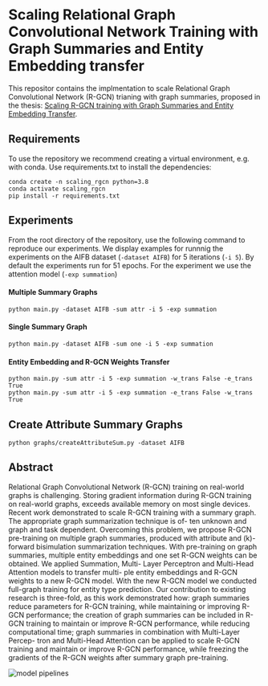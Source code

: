 # Scaling Relational Graph Convolutional Network Training with Graph Summaries and Entity Embedding transfer

This repositor contains the implmentation to scale Relational Graph Convolutional Network (R-GCN) trianing with graph summaries, proposed in the thesis: [Scaling R-GCN training with Graph Summaries and Entity Embedding Transfer](https://github.com/tiddoloos/Scaling-RGCN-training/blob/main/thesis/Scaling_RGCN_Training_with_Graph_Summaries_and_Entity_Embedding_Transfer_Tiddo_Loos_2574974.pdf).

## Requirements
To use the repository we recommend creating a virtual environment, e.g. with conda. Use requirements.txt to install the dependencies:
```
conda create -n scaling_rgcn python=3.8 
conda activate scaling_rgcn
pip install -r requirements.txt
```

## Experiments
From the root directory of the repository, use the following command to reproduce our experiments.
We display examples for runnnig the experiments on the AIFB dataset (`-dataset AIFB`) for 5 iterations (`-i 5`).
By default the experiments run for 51 epochs.
For the experiment we use the attention model (`-exp summation`)

#### Multiple Summary Graphs
```
python main.py -dataset AIFB -sum attr -i 5 -exp summation
```
#### Single Summary Graph
```
python main.py -dataset AIFB -sum one -i 5 -exp summation
```
#### Entity Embedding and R-GCN Weights Transfer
```
python main.py -sum attr -i 5 -exp summation -w_trans False -e_trans True
python main.py -sum attr -i 5 -exp summation -e_trans False -w_trans True 
```

## Create Attribute Summary Graphs
```
python graphs/createAttributeSum.py -dataset AIFB
```

## Abstract
Relational Graph Convolutional Network (R-GCN) training on real-world graphs is challenging. Storing gradient information during R-GCN training on real-world graphs, exceeds available memory on most single devices.
Recent work demonstrated to scale R-GCN training with a summary graph. The appropriate graph summarization technique is of- ten unknown and graph and task dependent.
Overcoming this problem, we propose R-GCN pre-training on multiple graph summaries, produced with attribute and (k)-forward bisimulation summarization techniques.
With pre-training on graph summaries, multiple entity embeddings and one set R-GCN weights can be obtained.
We applied Summation, Multi- Layer Perceptron and Multi-Head Attention models to transfer multi- ple entity embeddings and R-GCN weights to a new R-GCN model.
With the new R-GCN model we conducted full-graph training for entity type prediction.
Our contribution to existing research is three-fold, as this work demonstrated how: graph summaries reduce parameters for R-GCN training, while maintaining or improving R-GCN performance;
the creation of graph summaries can be included in R-GCN training to maintain or improve R-GCN performance, while reducing computational time;
graph summaries in combination with Multi-Layer Percep- tron and Multi-Head Attention can be applied to scale R-GCN training and maintain or improve R-GCN performance, while freezing the gradients of the R-GCN weights after summary graph pre-training.

![model pipelines](https://github.com/tiddoloos/Scaling-RGCN-training/blob/main/thesis/pipelines.jpg?raw=true)